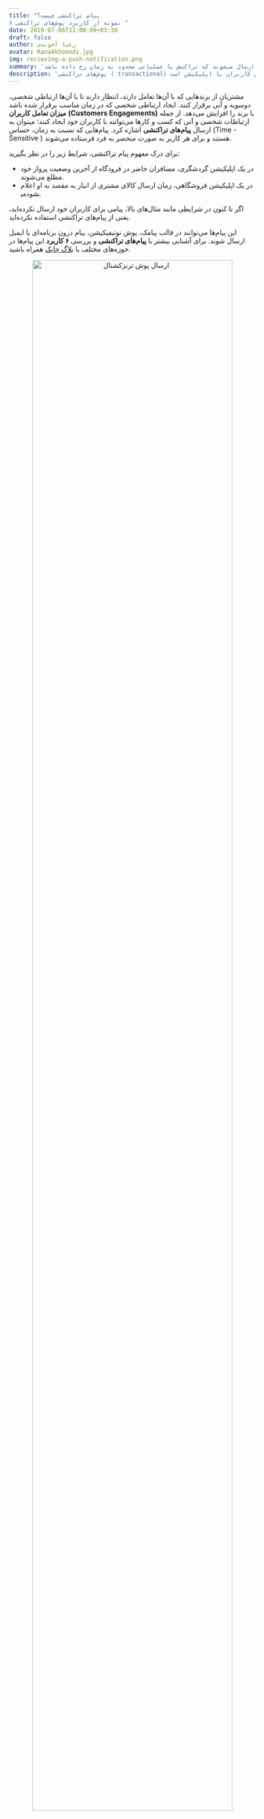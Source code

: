 ```yaml
---
title: "پیام تراکنشی چیست؟
۶ نمونه از کاربرد پوش‌های تراکنشی "
date: 2019-07-06T11:00:09+03:30
draft: false
author: رعنا آخوندی
avatar: RanaAkhoondi.jpg
img: recieving-a-push-notification.png
summary: 'یکی از راه‌های افزایش نرخ تعامل کاربران با اپلیکیشن، ارسال پیام تراکنشی است. پیام‌های تراکنشی نسبت به زمان حساس بوده و و زمانی برای کاربران ارسال می‌شوند که تراکنش یا عملیاتی محدود به زمان رخ داده باشد.'
description: 'پوش‌های تراکنشی ( transactional) به پوش‌هایی گفته می‌شوند که نسبت به زمان، انجام ایونت و ورود خروج کاربران به سگمنتی خاصی حساس هستند. به عنوان مثال کاربر با رفتن از یک مرحله بازی به مرحله بعد، ایونتی را انجام می‌دهد استفاده از پوش‌های تراکنشی یکی از راه‌های افزایش تعامل کاربران با اپلیکیشن است. '
---
```

مشتریان از برندهایی که با آن‌ها تعامل دارند، انتظار دارند تا با آن‌ها ارتباطی شخصی، دوسویه و آنی برقرار کنند. ایجاد ارتباطی شخصی که در زمان مناسب برقرار شده باشد **میزان تعامل کاربران** **(Customers Engagements)** با برند را افزایش می‌دهد. از جمله ارتباطات شخصی و آنی که کسب و کارها می‌توانند با کاربران خود ایجاد کنند؛‌ میتوان به ارسال **پیام‌های تراکنشی** اشاره کرد. پیام‌هایی که نسبت به زمان، حساس (Time - Sensitive ) هستند و برای هر کاربر به صورت منحصر به فرد فرستاده می‌شوند.

برای درک مفهوم پیام تراکنشی، شرایط زیر را در نظر بگیرید:

 - در یک اپلیکیشن گردشگری، مسافران حاضر در فرودگاه از آخرین وضعیت پرواز
   خود مطلع می‌شوند.
 - در یک اپلیکیشن فروشگاهی، زمان ارسال کالای مشتری از انبار به مقصد به
   او اعلام می‎شود.
 
 اگر تا کنون در شرایطی مانند مثال‌های بالا، پیامی برای کاربران خود    ارسال نکرده‌اید، یعنی از پیام‌های تراکنشی استفاده نکرده‌اید.

این پیام‌ها می‌توانند در قالب پیامک، پوش نوتیفیکیشن، پیام درون برنامه‌ای یا ایمیل ارسال شوند. برای آشنایی بیشتر با **پیام‌های تراکنشی** و بررسی **۶ کاربرد** این پیام‌ها در حوزه‌های مختلف با [بلاگ چابک](https://blog.chabok.io/) همراه باشید.

 <p style="text-align: center;"><img alt="ارسال پوش ترنزکشنال" width=90% src="http://uupload.ir/files/dw7h_transactional_push.jpg" /></p>

## پیام تراکنشی به زبان ساده

در ساده ترین حالت ممکن، یک پیام تراکنشی پیامی است که نسبت به زمان، حساس (Time - Sensitive) است. به عنوان مثال: اگر کاربران می‌خواهند از موجود شدن کالای خاصی مطلع شوند یا در جریان دریافت پاسخ به سوالی مطرح شده در یک انجمن قرار بگیرند، می‌توان از پیامی تراکنشی استفاده کرد.

  

همانطور که از اسم این پیام مشخص است، این مدل پیام‌ها در موقعیت‌هایی ارسال می‌شوند که تراکنش یا عملیات خاصی که محدود به زمان است؛ انجام شود. به عنوان مثال: در یک سامانه حمل و نقل آنلاین، کاربر تمایل دارد در جریان جزئیاتی مانند: مدت زمانی که طول می‌کشد تا وسیله نقلیه به او برسد، زمانی که وسیله نقلیه رسیده است و مقداری که طول می‌کشد تا به مقصد مورد نظر برسد؛ قرار بگیرد.

از طرفی صاحب وسیله نقلیه نیز مایل است اطلاعاتی مانند: وضعیت ترافیک آنی در اطراف موقعیت مکانی مسافر، محدودیت‌های ترافیکی تا مقصد و مدت زمانی که در مسیر خواهد بود را در اختیار داشته باشد.

یا در یک اپلیکیشن فروش بلیط قطار یا اتوبوس، ارسال شماره قطار، سکوی حرکت، شماره واگن و صندلی مسافر تنها چند دقیقه قبل از اعلام ورود مسافران به سالن انتظار، کاربر را از چک کردن بلیط از روی ایمیل یا وب سایت بی نیاز می کند.

پوش نوتفیکیشن‌ها به دلیل داشتن امکان ارسال ایموجی، لینک، دکمه،عکس یا حتی ویدیو به عنوان یکی از ابزارهای موثر در برقراری ارتباط بین کاربران و اپلیکیشن‌ها به حساب می‌آیند. پوش نوتیفیکیشن‌ها می‌توانند به صورت شخصی و برای هرکدام از کاربران به صورت جداگانه و محتوایی منحصر به فرد ارسال شوند. در ادامه، با ۶ نمونه کاربردی از نحوه استفاده از پوش‌های تراکنشی در حوزه‌های مختلف آشنا خواهید شد.
 <p style="text-align: center;"><img alt=" پیام تراکنشی چیست" width=90% src="http://uupload.ir/files/lt7l_realtransactionalpush.jpg" /></p>

## ۶ مثال از موارد کاربرد پوش نوتیفیکیشن تراکنشی (Transactional Push Notification)

  

برتری یک اپلیکیشن تنها در داشتن تعداد بالایی از نصب‌های فعال خلاصه نمی‌شود. در دنیای اپلیکیشن مارکتینگ، کسب و کاری برنده است که بتواند با ایجاد احساس **تعامل دو سویه با کاربران** و **پاسخ‌گویی به جا** به نیازهای آن‌ها؛ برای **افزایش نرخ تعامل کاربران** با اپ تلاش کنند.

  

کاربران در اپلیکیشن‌های حوزه‌های مختلف، رفتارها و نیازهای متفاوتی دارند. به همین جهت دسته بندی ای روی حوزه های فعال‌تر اپلیکیشن‌ها انجام داده ایم و مثال‌هایی از نحوه به کارگیری پوش‌های تراکنشی را برای هر دسته ذکر کرده ایم.



### ۱. انجمن‌ها


  

<ul class='my_list'>
<li>
دسته بندی اپلیکیشن:‌ شبکه های اجتماعی
</li>
<li>
پیام پوش تراکنشی: " یکی از دوستان شما برای پست آخرتان، پاسخی ارسال کرده است." </li>
<li>
انتظاری که از کاربر داریم: دیدن پیام، باز کردن اپلیکیشن و پاسخ به پیام.
</li>
</ul>
 

  

همه ما مدت زمانی را صرف وقت گذرانی در شبکه های اجتماعی مورد علاقه مان می‌کنیم. در شبکه‌های اجتماعی که کاربران به صورت مداوم در حال فعالیت هستند، فرستادن پوش نوتیفیکیشن‌هایی لحظه‌ای از فعالیت همه کاربران، بسیار **آزار دهنده** است.

یک اپلیکیشن هوشمند، به روز رسانی‌هایی را به اطلاع کاربران می‌رساند که برای آن‌ها اهمیت دارد.

به عنوان مثال، اگر پاسخی برای پست یک کاربر ارسال شد، با ارسال پوش نوتیفیکیشن تراکنشی که حاوی متن پاسخ است، او 
پیام شخصی دریافت کرده است که برای دریافت آن مشتاق است

شما می‌توانید برای همه کاربران پیامی آماده با محتوای *" یک نفر برایتان پاسخی ارسال کرده"* استفاده کنید، اما ارسال پیامی غیر شخصی، هرگز کاربر را به باز کردن دوباره اپلیکیشن تشویق نمی‌کند و در نتیجه **نرخ تعامل کاربران** (Engagement) افزایش پیدا نخواهد کرد.

<div class='my_benefit'>
<p style="text-align: center;" ><b> مزیت استفاده از این نوع پوش تراکنشی 
 </b>
</p>
<p> اپلیکیشن شما، حس فراموش شدن یا تنهایی که بسیاری از کاربران شبکه‌های اجتماعی دارند را کم‌تر می‌کند. چرا که آن‌ها بازخوردهایی از پیام خود را دریافت می‌کنند که نشان می‌دهد هنوز هم برای اطرافیان و دوستانشان ارزشمند هستند.
</p>
</div>

<p style="text-align: center;"><img alt=" پوش نوتیفیکیشن تراکنشی در انجمن ها" width=90% src="http://uupload.ir/files/7s5_mypush.png" /></p>
 

### ۲. خرید از روی اپلیکیشن

  
  
<ul class='my_list'>
<li>
دسته بندی اپلیکیشن:‌ خرید اینترنتی 
</li>
<li>
پیام پوش تراکنشی: "تخفیف برای خرید کالای مورد علاقه شما." 
 </li>
<li>
انتظاری که از کاربر داریم: خرید درون برنامه ای. 
</li>
</ul>
 
  

در یک اپلیکیشن فروشگاهی، احتمال اینکه موجودی کالای مورد علاقه کاربران به اتمام برسد بالاست. اگر کاربران چندین بار با عبارت: " فعلا موجود نیست." روبرو شوند. احتمال اینکه برای خریدهای بعدی به اپ شما سر بزنند کم می‌شود. از طرفی در چنین اپلیکیشن‌هایی امکان موجود بودن همه کالاها در همه زمان‌ها ممکن نیست.

اگر اپلیکیشنی دارید که کاربران از طریق آن کالایی خریداری می‌کنند، بخشی تحت عنوان : " کالاهای مورد علاقه"‌ ، را به آن اضافه کنید. هر زمان که موجودی کالایی افزایش پیدا کرد، برای کاربرانی که آن کالا را در لیست علاقه مندی های خود، ثبت کرده بودند پیامی ارسال کنید. فرستادن چنین پوش تراکنشی باعث می‌شود، کاربران به دیدن دوباره صفحه محصولات و خرید آن علاقه بیشتری از خود نشان دهند.

  
<div class='my_benefit'>
<p style="text-align: center;" ><b> مزیت استفاده از این نوع پوش تراکنشی 
 </b>
</p>
<p>
کاربران فرصت خرید کالاهای مورد علاقه خود را از دست نمی‌دهند.
</p>
</div>

<p style="text-align: center;"><img alt=" پوش نوتیفیکیشن تراکنشی برای اپ‌های ایکامرس" width=90% src="http://uupload.ir/files/xids_mcommerce-transactional-push.jpg" /></p>

  

### ۳.پرداخت آنلاین

  <ul class='my_list'>
  <li>
دسته بندی اپلیکیشن:‌ مالی 
  </li>
  <li>
پیام پوش تراکنشی:"رسید ارسال تراکنش مالی " 
   </li>
  <li>
انتظاری که از کاربر داریم: ایجاد حس اعتماد و تشویق به استفاده مجدد از اپلیکیشن 
  </li>
  </ul>


  

اگرچه استفاده از اپلیکیشن‌های مالی بین مردم در حال افزایش است اما هنوز هم افرادی وجود دارند که اعتماد کمی به این اپلیکیشن‌ها دارند. ارسال پوش‌های تراکنشی که حاوی اطلاعات مهمی مثل مبلغ پرداختی، منبع هزینه، شماره پیگیری، تاریخ و زمان دقیق انجام تراکنش باشند؛ موجب بالا رفتن شفافیت و افزایش اعتماد کاربران به اپلیکیشن خواهد شد.

  
<div class='my_benefit'>
<p style="text-align: center;" ><b> مزیت استفاده از این نوع پوش تراکنشی 
 </b>
</p>
<p>
از لحاظ روانی به کاربران خود اطمینان می‌دهید که فرآیند مالی انجام شده، به صورت امن و مطمئن انجام گرفته است.
</p>
</div>


<p style="text-align: center;"><img alt=" پوش‌های تراکنشی برای اپلیکیشن‌های پرداخت" width=90% src="http://uupload.ir/files/bji0_financial-transactional-push.jpg" /></p>


### ۴.سفارش آنلاین غذا

 <ul class='my_list'>
  <li>
دسته بندی اپلیکیشن:‌ تحویل غذا  
  </li>
  <li>
پیام پوش تراکنشی:"به روز رسانی در سفارش  " 
   </li>
  <li>
انتظاری که از کاربر داریم: وفاداری به اپلیکیشن و استفاده مجدد 
  </li>
  </ul>
  

معمولا کاربران بعد از اینکه احساس گرسنگی به آن‌ها دست داد، اقدام به سفارش یک وعده غذا از اپلیکیشن یا وب سایت می‌کنند.. به همین خاطر دانستن اینکه، کی غذا آماده می‌شود، پیک رستوران کی می‌رسد برای کاربران اهمیت دارد.

برای حل این مسئله و پاسخ‌گویی صحیح به نیاز کاربران، میتوان با فرستادن آنی اعلان به کاربران به محض تغییر وضعیت سفارش آن‌ها را در جریان آماده سازی و ارسال غذایشان قرار داد.

در یک گام فراتر، میتوان احساس رضایت بخشی را حتی بعد از اتمام خرید و تحویل سفارش در کاربران ایجاد کرد. به عنوان مثال، ارسال تخفیف یا بن‌های شخصی برای کاربری که مدت زیادی در انتظار تحویل سفارش مانده است.

  
<div class='my_benefit'>
<p style="text-align: center;" ><b> مزیت استفاده از این نوع پوش تراکنشی 
 </b>
</p>
<p>
کاربران احساس می‌کنند که شما برای زمان آن‌ها اهمیت قائل هستید و بعد از تکمیل فر‌آیند خرید، آن‌ها را به حال خودشان رها نمی‌کنید.
</p>
</div>


 <p style="text-align: center;"><img alt=" پوش نوتیفیکیشن‌های تراکنشی روی اپلیکیشن سفارش غذا " width=90% src="http://uupload.ir/files/46kr_food-transactional-push.jpg" /></p>


### ۵. بازی

  
 <ul class='my_list'>
  <li>
دسته بندی اپلیکیشن:‌ بازی‌های تعاملی 
  </li>
  <li>
پیام پوش تراکنشی:"نوبت شماست " 
   </li>
  <li>
انتظاری که از کاربر داریم: بازی کردن داخل برنامه 
  </li>
  </ul>
  

  

بازی کردن هیجان انگیز است، اما اگر محبور باشید تا رسیدن نوبت بازی به شما منتظر بمانید، این هیجان تبدیل به خستگی می‌شود.

استفاده از پوش‌های تراکنشی در بازی‌های گروهی کمک می‌کند تا کاربرانی که به یک باره بازی را ترک می‌کنند را دوباره به بازی برگردانید. دانستن اینکه کدام هم بازی نوبت خود را بازی کرده است و الان نوبت شماست، شما را به باز کردن دوباره اپ و برقراری تعامل با بازی بیشتر ترغیب می‌کند.

  
<div class='my_benefit'>
<p style="text-align: center;" ><b> مزیت استفاده از این نوع پوش تراکنشی 
 </b>
</p>
<p>
کاربران بدون معطلی و در نوبت خودشان، با دوستانشان بازی می‌کنند.
</p>
</div>

 <p style="text-align: center;"><img alt=" پوش نوتیفیکیشن‌های تراکنشی روی بازی " width=90% src="http://uupload.ir/files/w073_game-transactional-push.jpg" /></p>

  

### ۶. گردشگری

  
 <ul class='my_list'>
  <li>
دسته بندی اپلیکیشن:‌ سفر
  </li>
  <li>
پیام پوش تراکنشی:"... عزیز، یک پیشنهاد وسوسه بر‌انگیز در حال تمام شدن است. سریع‌تر اقدام کن." 
   </li>
  <li>
انتظاری که از کاربر داریم: افزایش نرخ تعامل کاربر (Conversion Rate) 
  </li>
  </ul>

  

یکی از مشکلات خرید اینترنتی این است که کاربران زمان زیادی را صرف جست و جو در بین محصولات مختلف می‌کنند اما درست زمانی که باید محصولی را به سبد خرید اضافه کنند، فر‌آیند خرید را به صورت کامل، متوقف می‌کنند. علت این اتفاق این است که کاربران برای تصمیم‌گیری در خرید بسیار تعلل می‌کنند.

اگر می‌خواهید تفاوت واقعی بین برند خودتان و رقبا ایجاد کنید، لازم است از این تعلل کاربران به درستی استفاده کنید.

در زمانیکه فرآیند خرید رها می‌شود ارزش واقعی کالا را به کاربر یاد‌آوری کنید. یک پوش تراکنشی با محتوای زیر برای او ارسال کنید:

… عزیز، هتل سوپر لوکس شیراز تنها تا پایان هفته اتاق خالی دارد.

با ارسال پیامی که کاربر را به صورت مستقیم خطاب قرار می‌دهید و او را در جریان یک فوریت می‌گذارید کاربر را به برگشتن به سبد خرید و تکمیل فرآیند ترغیب می‌کند.

  
<div class='my_benefit'>
<p style="text-align: center;" ><b> مزیت استفاده از این نوع پوش تراکنشی 
 </b>
</p>
<p>
با ارسال فرصت‌های خرید محدود روی اپلیکیشن، این موقعیت را به کاربران ایجاد می‌کنید که هیچ شانسی را از دست ندهند.
</p>
</div>

 <p style="text-align: center;"><img alt="پوش نوتیفیکیشن‌های تراکنشی روی اپلیکیشن‌های گردشگری" width=90% src="http://uupload.ir/files/9qls_tourism-transactional-push.jpg" /></p>

## پیام‌های تراکنشی و بازاریابی خودکار روی اپلیکیشن 
اگر مزیت‌های استفاده از پوش‌های تراکنشی را مد نظر قرار دهید، ایجاد احساس تعامل دو طرفه با کاربران ارزشمندترین مزیتی است که به دست خواهید آورد. از طرفی؛ حتی اگر تعداد کمی کاربر روی اپلیکیشن خود داشته باشید، استفاده موردی از پوش‌های تراکنشی برای هر کاربر، زمان‌بر و بسیار سخت خواهد بود. برای استفاده صحیح از پوش‌های تراکنشی لازم است از فرآیند خودکار سازی (Automation) در اجرای کمپین‌های بازاریابی استفاده کنید. فرآیند خودکارسازی، رویدادهای درون برنامه ای کاربران را رصد کرده و با توجه به رویدادهای انجام شده هر کاربر، ارسال پوش انجام خواهد شد. داشبورد چابک این امکان را فراهم می‌کند تا علاوه بر [ارسال پوش تراکنشی](https://doc.chabok.io/rest-api/send-push.html)، [کمپین‌های خودکار بازاریابی موبایل](https://doc.chabok.io/panel/introducing.html) اجرا کنید و از ساده شدن فرآیندهای پیچیده لذت ببرید.
